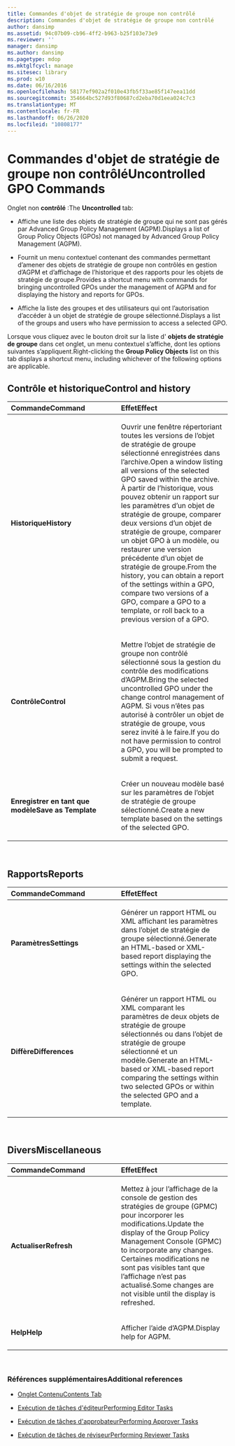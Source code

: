 ```yaml
---
title: Commandes d'objet de stratégie de groupe non contrôlé
description: Commandes d'objet de stratégie de groupe non contrôlé
author: dansimp
ms.assetid: 94c07b09-cb96-4ff2-b963-b25f103e73e9
ms.reviewer: ''
manager: dansimp
ms.author: dansimp
ms.pagetype: mdop
ms.mktglfcycl: manage
ms.sitesec: library
ms.prod: w10
ms.date: 06/16/2016
ms.openlocfilehash: 58177ef902a2f010e43fb5f33ae85f147eea11dd
ms.sourcegitcommit: 354664bc527d93f80687cd2eba70d1eea024c7c3
ms.translationtype: MT
ms.contentlocale: fr-FR
ms.lasthandoff: 06/26/2020
ms.locfileid: "10808177"
---
```

# <span data-ttu-id="8d5c4-103">Commandes d'objet de stratégie de groupe non contrôlé</span><span class="sxs-lookup"><span data-stu-id="8d5c4-103">Uncontrolled GPO Commands</span></span>


<span data-ttu-id="8d5c4-104">Onglet non **contrôlé** :</span><span class="sxs-lookup"><span data-stu-id="8d5c4-104">The **Uncontrolled** tab:</span></span>

-   <span data-ttu-id="8d5c4-105">Affiche une liste des objets de stratégie de groupe qui ne sont pas gérés par Advanced Group Policy Management (AGPM).</span><span class="sxs-lookup"><span data-stu-id="8d5c4-105">Displays a list of Group Policy Objects (GPOs) not managed by Advanced Group Policy Management (AGPM).</span></span>

-   <span data-ttu-id="8d5c4-106">Fournit un menu contextuel contenant des commandes permettant d’amener des objets de stratégie de groupe non contrôlés en gestion d’AGPM et d’affichage de l’historique et des rapports pour les objets de stratégie de groupe.</span><span class="sxs-lookup"><span data-stu-id="8d5c4-106">Provides a shortcut menu with commands for bringing uncontrolled GPOs under the management of AGPM and for displaying the history and reports for GPOs.</span></span>

-   <span data-ttu-id="8d5c4-107">Affiche la liste des groupes et des utilisateurs qui ont l’autorisation d’accéder à un objet de stratégie de groupe sélectionné.</span><span class="sxs-lookup"><span data-stu-id="8d5c4-107">Displays a list of the groups and users who have permission to access a selected GPO.</span></span>

<span data-ttu-id="8d5c4-108">Lorsque vous cliquez avec le bouton droit sur la liste d' **objets de stratégie de groupe** dans cet onglet, un menu contextuel s’affiche, dont les options suivantes s’appliquent.</span><span class="sxs-lookup"><span data-stu-id="8d5c4-108">Right-clicking the **Group Policy Objects** list on this tab displays a shortcut menu, including whichever of the following options are applicable.</span></span>

## <span data-ttu-id="8d5c4-109">Contrôle et historique</span><span class="sxs-lookup"><span data-stu-id="8d5c4-109">Control and history</span></span>


<table>
<colgroup>
<col width="50%" />
<col width="50%" />
</colgroup>
<thead>
<tr class="header">
<th align="left"><span data-ttu-id="8d5c4-110">Commande</span><span class="sxs-lookup"><span data-stu-id="8d5c4-110">Command</span></span></th>
<th align="left"><span data-ttu-id="8d5c4-111">Effet</span><span class="sxs-lookup"><span data-stu-id="8d5c4-111">Effect</span></span></th>
</tr>
</thead>
<tbody>
<tr class="odd">
<td align="left"><p><strong><span data-ttu-id="8d5c4-112">Historique</span><span class="sxs-lookup"><span data-stu-id="8d5c4-112">History</span></span></strong></p></td>
<td align="left"><p><span data-ttu-id="8d5c4-113">Ouvrir une fenêtre répertoriant toutes les versions de l’objet de stratégie de groupe sélectionné enregistrées dans l’archive.</span><span class="sxs-lookup"><span data-stu-id="8d5c4-113">Open a window listing all versions of the selected GPO saved within the archive.</span></span> <span data-ttu-id="8d5c4-114">À partir de l’historique, vous pouvez obtenir un rapport sur les paramètres d’un objet de stratégie de groupe, comparer deux versions d’un objet de stratégie de groupe, comparer un objet GPO à un modèle, ou restaurer une version précédente d’un objet de stratégie de groupe.</span><span class="sxs-lookup"><span data-stu-id="8d5c4-114">From the history, you can obtain a report of the settings within a GPO, compare two versions of a GPO, compare a GPO to a template, or roll back to a previous version of a GPO.</span></span></p></td>
</tr>
<tr class="even">
<td align="left"><p><strong><span data-ttu-id="8d5c4-115">Contrôle</span><span class="sxs-lookup"><span data-stu-id="8d5c4-115">Control</span></span></strong></p></td>
<td align="left"><p><span data-ttu-id="8d5c4-116">Mettre l’objet de stratégie de groupe non contrôlé sélectionné sous la gestion du contrôle des modifications d’AGPM.</span><span class="sxs-lookup"><span data-stu-id="8d5c4-116">Bring the selected uncontrolled GPO under the change control management of AGPM.</span></span> <span data-ttu-id="8d5c4-117">Si vous n’êtes pas autorisé à contrôler un objet de stratégie de groupe, vous serez invité à le faire.</span><span class="sxs-lookup"><span data-stu-id="8d5c4-117">If you do not have permission to control a GPO, you will be prompted to submit a request.</span></span></p></td>
</tr>
<tr class="odd">
<td align="left"><p><strong><span data-ttu-id="8d5c4-118">Enregistrer en tant que modèle</span><span class="sxs-lookup"><span data-stu-id="8d5c4-118">Save as Template</span></span></strong></p></td>
<td align="left"><p><span data-ttu-id="8d5c4-119">Créer un nouveau modèle basé sur les paramètres de l’objet de stratégie de groupe sélectionné.</span><span class="sxs-lookup"><span data-stu-id="8d5c4-119">Create a new template based on the settings of the selected GPO.</span></span></p></td>
</tr>
</tbody>
</table>

 

## <span data-ttu-id="8d5c4-120">Rapports</span><span class="sxs-lookup"><span data-stu-id="8d5c4-120">Reports</span></span>


<table>
<colgroup>
<col width="50%" />
<col width="50%" />
</colgroup>
<thead>
<tr class="header">
<th align="left"><span data-ttu-id="8d5c4-121">Commande</span><span class="sxs-lookup"><span data-stu-id="8d5c4-121">Command</span></span></th>
<th align="left"><span data-ttu-id="8d5c4-122">Effet</span><span class="sxs-lookup"><span data-stu-id="8d5c4-122">Effect</span></span></th>
</tr>
</thead>
<tbody>
<tr class="odd">
<td align="left"><p><strong><span data-ttu-id="8d5c4-123">Paramètres</span><span class="sxs-lookup"><span data-stu-id="8d5c4-123">Settings</span></span></strong></p></td>
<td align="left"><p><span data-ttu-id="8d5c4-124">Générer un rapport HTML ou XML affichant les paramètres dans l’objet de stratégie de groupe sélectionné.</span><span class="sxs-lookup"><span data-stu-id="8d5c4-124">Generate an HTML-based or XML-based report displaying the settings within the selected GPO.</span></span></p></td>
</tr>
<tr class="even">
<td align="left"><p><strong><span data-ttu-id="8d5c4-125">Diffère</span><span class="sxs-lookup"><span data-stu-id="8d5c4-125">Differences</span></span></strong></p></td>
<td align="left"><p><span data-ttu-id="8d5c4-126">Générer un rapport HTML ou XML comparant les paramètres de deux objets de stratégie de groupe sélectionnés ou dans l’objet de stratégie de groupe sélectionné et un modèle.</span><span class="sxs-lookup"><span data-stu-id="8d5c4-126">Generate an HTML-based or XML-based report comparing the settings within two selected GPOs or within the selected GPO and a template.</span></span></p></td>
</tr>
</tbody>
</table>

 

## <span data-ttu-id="8d5c4-127">Divers</span><span class="sxs-lookup"><span data-stu-id="8d5c4-127">Miscellaneous</span></span>


<table>
<colgroup>
<col width="50%" />
<col width="50%" />
</colgroup>
<thead>
<tr class="header">
<th align="left"><span data-ttu-id="8d5c4-128">Commande</span><span class="sxs-lookup"><span data-stu-id="8d5c4-128">Command</span></span></th>
<th align="left"><span data-ttu-id="8d5c4-129">Effet</span><span class="sxs-lookup"><span data-stu-id="8d5c4-129">Effect</span></span></th>
</tr>
</thead>
<tbody>
<tr class="odd">
<td align="left"><p><strong><span data-ttu-id="8d5c4-130">Actualiser</span><span class="sxs-lookup"><span data-stu-id="8d5c4-130">Refresh</span></span></strong></p></td>
<td align="left"><p><span data-ttu-id="8d5c4-131">Mettez à jour l’affichage de la console de gestion des stratégies de groupe (GPMC) pour incorporer les modifications.</span><span class="sxs-lookup"><span data-stu-id="8d5c4-131">Update the display of the Group Policy Management Console (GPMC) to incorporate any changes.</span></span> <span data-ttu-id="8d5c4-132">Certaines modifications ne sont pas visibles tant que l’affichage n’est pas actualisé.</span><span class="sxs-lookup"><span data-stu-id="8d5c4-132">Some changes are not visible until the display is refreshed.</span></span></p></td>
</tr>
<tr class="even">
<td align="left"><p><strong><span data-ttu-id="8d5c4-133">Help</span><span class="sxs-lookup"><span data-stu-id="8d5c4-133">Help</span></span></strong></p></td>
<td align="left"><p><span data-ttu-id="8d5c4-134">Afficher l’aide d’AGPM.</span><span class="sxs-lookup"><span data-stu-id="8d5c4-134">Display help for AGPM.</span></span></p></td>
</tr>
</tbody>
</table>

 

### <span data-ttu-id="8d5c4-135">Références supplémentaires</span><span class="sxs-lookup"><span data-stu-id="8d5c4-135">Additional references</span></span>

-   [<span data-ttu-id="8d5c4-136">Onglet Contenu</span><span class="sxs-lookup"><span data-stu-id="8d5c4-136">Contents Tab</span></span>](contents-tab-agpm30ops.md)

-   [<span data-ttu-id="8d5c4-137">Exécution de tâches d'éditeur</span><span class="sxs-lookup"><span data-stu-id="8d5c4-137">Performing Editor Tasks</span></span>](performing-editor-tasks-agpm30ops.md)

-   [<span data-ttu-id="8d5c4-138">Exécution de tâches d'approbateur</span><span class="sxs-lookup"><span data-stu-id="8d5c4-138">Performing Approver Tasks</span></span>](performing-approver-tasks-agpm30ops.md)

-   [<span data-ttu-id="8d5c4-139">Exécution de tâches de réviseur</span><span class="sxs-lookup"><span data-stu-id="8d5c4-139">Performing Reviewer Tasks</span></span>](performing-reviewer-tasks-agpm30ops.md)

 

 





